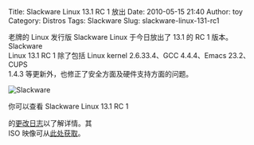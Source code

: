 Title: Slackware Linux 13.1 RC 1 放出
Date: 2010-05-15 21:40
Author: toy
Category: Distros
Tags: Slackware
Slug: slackware-linux-131-rc1

老牌的 Linux 发行版 Slackware Linux 于今日放出了 13.1 的 RC 1
版本。Slackware  
Linux 13.1 RC 1 除了包括 Linux kernel 2.6.33.4、GCC 4.4.4、Emacs
23.2、CUPS  
1.4.3 等更新外，也修正了安全方面及硬件支持方面的问题。

![Slackware](http://i.linuxtoy.org/i/logo/slackware.png)

你可以查看 Slackware Linux 13.1 RC 1  

的[更改日志](http://www.slackware.com/changelog/current.php?cpu=i386)以了解详情。其  
ISO
映像可从[此处获取](http://mirror.switch.ch/ftp/pool/1/mirror/slackware/slackware-current-iso/)。
